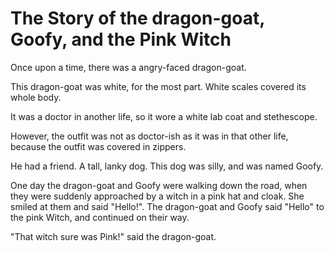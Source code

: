 # The Story of the dragon-goat, Goofy, and the Pink Witch

Once upon a time, there was a angry-faced dragon-goat.

This dragon-goat was white, for the most part. White scales covered its whole body.

It was a doctor in another life, so it wore a white lab coat and stethescope. 

However, the outfit was not as doctor-ish as it was in that other life, because the outfit was covered in zippers. 

He had a friend. A tall, lanky dog. This dog was silly, and was named Goofy.

One day the dragon-goat and Goofy were walking down the road, when they were suddenly approached by a witch in a pink hat and cloak. She smiled at them and said "Hello!". The dragon-goat and Goofy said "Hello" to the pink Witch, and continued on their way.

"That witch sure was Pink!" said the dragon-goat.
